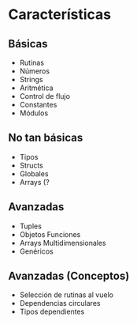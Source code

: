 # Características

## Básicas

- Rutinas
- Números
- Strings
- Aritmética
- Control de flujo
- Constantes
- Módulos

## No tan básicas

- Tipos
- Structs
- Globales
- Arrays (?

## Avanzadas

- Tuples
- Objetos Funciones
- Arrays Multidimensionales
- Genéricos

## Avanzadas (Conceptos)

- Selección de rutinas al vuelo
- Dependencias circulares
- Tipos dependientes

